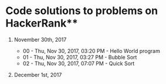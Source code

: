 # Code solutions to problems on HackerRank**

1. November 30th, 2017
	- 00 - Thu, Nov 30, 2017, 03:20 PM - Hello World program
	- 01 - Thu, Nov 30, 2017, 03:27 PM - Bubble Sort
	- 02 - Thu, Nov 30, 2017, 07:07 PM - Quick Sort

2. December 1st, 2017
